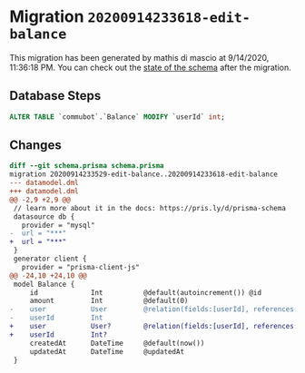 # Migration `20200914233618-edit-balance`

This migration has been generated by mathis di mascio at 9/14/2020, 11:36:18 PM.
You can check out the [state of the schema](./schema.prisma) after the migration.

## Database Steps

```sql
ALTER TABLE `commubot`.`Balance` MODIFY `userId` int;
```

## Changes

```diff
diff --git schema.prisma schema.prisma
migration 20200914233529-edit-balance..20200914233618-edit-balance
--- datamodel.dml
+++ datamodel.dml
@@ -2,9 +2,9 @@
 // learn more about it in the docs: https://pris.ly/d/prisma-schema
 datasource db {
   provider = "mysql"
-  url = "***"
+  url = "***"
 }
 generator client {
   provider = "prisma-client-js"
@@ -24,10 +24,10 @@
 model Balance {
     id             Int          @default(autoincrement()) @id
     amount         Int          @default(0)
-    user           User         @relation(fields:[userId], references:[id])
-    userId         Int
+    user           User?        @relation(fields:[userId], references:[id])
+    userId         Int?
     createdAt      DateTime     @default(now())
     updatedAt      DateTime     @updatedAt
 }
```


